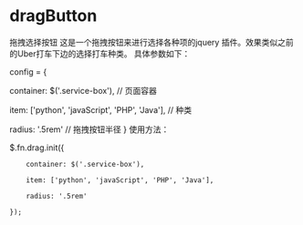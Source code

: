 # dragButton
拖拽选择按钮
这是一个拖拽按钮来进行选择各种项的jquery 插件。效果类似之前的Uber打车下边的选择打车种类。
具体参数如下：

config = {

  container: $('.service-box'), // 页面容器
  
  item: ['python', 'javaScript', 'PHP', 'Java'], // 种类
  
  radius: '.5rem' // 拖拽按钮半径
}
使用方法：

$.fn.drag.init({

        container: $('.service-box'),
        
        item: ['python', 'javaScript', 'PHP', 'Java'],
        
        radius: '.5rem'
        
    });
